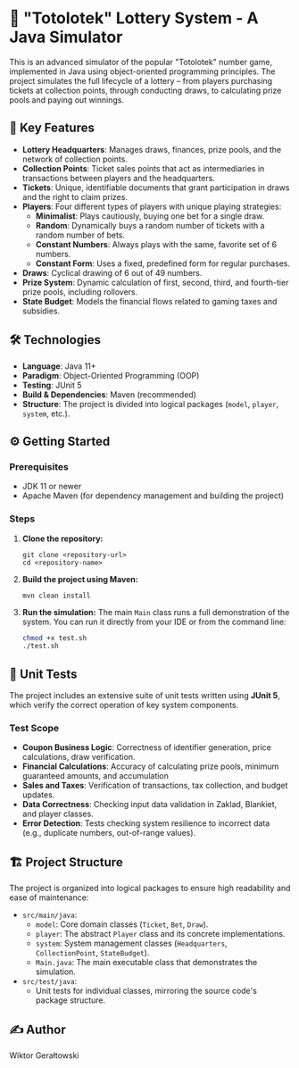 # 🎯 "Totolotek" Lottery System - A Java Simulator

This is an advanced simulator of the popular "Totolotek" number game, implemented in Java using object-oriented programming principles. The project simulates the full lifecycle of a lottery – from players purchasing tickets at collection points, through conducting draws, to calculating prize pools and paying out winnings.

## 🚀 Key Features

- **Lottery Headquarters**: Manages draws, finances, prize pools, and the network of collection points.
- **Collection Points**: Ticket sales points that act as intermediaries in transactions between players and the headquarters.
- **Tickets**: Unique, identifiable documents that grant participation in draws and the right to claim prizes.
- **Players**: Four different types of players with unique playing strategies:
  - **Minimalist**: Plays cautiously, buying one bet for a single draw.
  - **Random**: Dynamically buys a random number of tickets with a random number of bets.
  - **Constant Numbers**: Always plays with the same, favorite set of 6 numbers.
  - **Constant Form**: Uses a fixed, predefined form for regular purchases.
- **Draws**: Cyclical drawing of 6 out of 49 numbers.
- **Prize System**: Dynamic calculation of first, second, third, and fourth-tier prize pools, including rollovers.
- **State Budget**: Models the financial flows related to gaming taxes and subsidies.

## 🛠️ Technologies

- **Language**: Java 11+
- **Paradigm**: Object-Oriented Programming (OOP)
- **Testing**: JUnit 5
- **Build & Dependencies**: Maven (recommended)
- **Structure**: The project is divided into logical packages (`model`, `player`, `system`, etc.).

## ⚙️ Getting Started

### Prerequisites
- JDK 11 or newer
- Apache Maven (for dependency management and building the project)

### Steps
1.  **Clone the repository:**
    ```
    git clone <repository-url>
    cd <repository-name>
    ```
2.  **Build the project using Maven:**
    ```
    mvn clean install
    ```
3.  **Run the simulation:**
    The main `Main` class runs a full demonstration of the system. You can run it directly from your IDE or from the command line:
     ```bash
    chmod +x test.sh
    ./test.sh
    ```

## 🧪 Unit Tests

The project includes an extensive suite of unit tests written using **JUnit 5**, which verify the correct operation of key system components.

### Test Scope
- **Coupon Business Logic**: Correctness of identifier generation, price calculations, draw verification.
- **Financial Calculations**: Accuracy of calculating prize pools, minimum guaranteed amounts, and accumulation
- **Sales and Taxes**: Verification of transactions, tax collection, and budget updates.
- **Data Correctness**: Checking input data validation in Zaklad, Blankiet, and player classes.
- **Error Detection**: Tests checking system resilience to incorrect data (e.g., duplicate numbers, out-of-range values).

## 🏗️ Project Structure

The project is organized into logical packages to ensure high readability and ease of maintenance:

- `src/main/java`:
  - `model`: Core domain classes (`Ticket`, `Bet`, `Draw`).
  - `player`: The abstract `Player` class and its concrete implementations.
  - `system`: System management classes (`Headquarters`, `CollectionPoint`, `StateBudget`).
  - `Main.java`: The main executable class that demonstrates the simulation.
- `src/test/java`:
  - Unit tests for individual classes, mirroring the source code's package structure.

## ✍️ Author

Wiktor Gerałtowski
